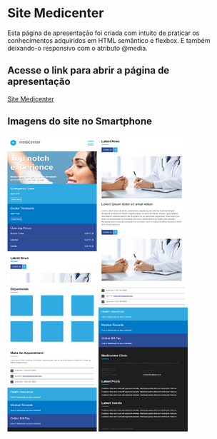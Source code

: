 # Site Medicenter

Esta página de apresentação foi criada com intuito de praticar os conhecimentos adquiridos em HTML semântico e flexbox. E também deixando-o responsivo com o atributo @media.

## Acesse o link para abrir a página de apresentação
[Site Medicenter](https://viniciusmendite.github.io/Site-Medicenter/)

## Imagens do site no Smartphone
<kbd><img src="https://github.com/viniciusmendite/Site-Medicenter/blob/master/assets/images/telas-mobile/screenMobile1.png" width="200" height="331" ></kbd>
<kbd><img src="https://github.com/viniciusmendite/Site-Medicenter/blob/master/assets/images/telas-mobile/screenMobile2.png" width="200" height="331"></kbd>
<kbd><img src="https://github.com/viniciusmendite/Site-Medicenter/blob/master/assets/images/telas-mobile/screenMobile3.png" width="200" height="331"></kbd>
<kbd><img src="https://github.com/viniciusmendite/Site-Medicenter/blob/master/assets/images/telas-mobile/screenMobile4.png" width="200" height="331"></kbd>

